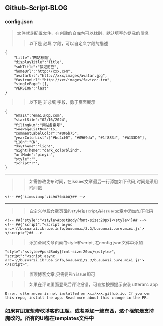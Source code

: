 ## Github-Script-BLOG
### config.json
> 文件就是配置文件，在创建的仓库内可以找到，默认填写的是我的信息
>> 以下是 必填 字段，可以自定义字段的描述
```
{
    "title":"网站标题",
    "displayTitle":"Title",
    "subTitle":"描述而已",
    "homeUrl":"http://xxx.com",
    "avatarUrl":"http://xxx/images/avatar.jpg",
    "faviconUrl":"http://xxx/images/favicon.ico",
    "singlePage":[],
    "VERSION":"last"
}
```
>> 以下是 非必填 字段，勇于页面展示
```
{
    "email":"email@qq.com",
    "startSite":"02/16/2024",
    "filingNum":"网站备案号",
    "onePageListNum":15,
    "commentLabelColor":"#006b75",
    "yearColorList":["#bc4c00", "#0969da", "#1f883d", "#A333D0"],
    "i18n":"CN",
    "dayTheme":"light",
    "nightTheme":"dark_colorblind",
    "urlMode":"pinyin",
    "style":"",
    "script":"",
}
```
----
>> 如需修改发布时间，在issues文章最后一行添加如下代码,时间是采用时间戳
```
<!-- ##{"timestamp":1490764800}## -->
```
----

>> 自定义单篇文章页面的style和script,在issues文章中添加如下代码
```
<!-- ##{"style":"<style>#postBody{font-size:20px}</style>"}## -->
<!-- ##{"script":"<script async src='//busuanzi.ibruce.info/busuanzi/2.3/busuanzi.pure.mini.js'></script>"}## -->
```

>> 添加全局文章页面的style和script, 在config.json文件中添加
```
"style":"<style>#postBody{font-size:20px}</style>",
"script":"<script async src='//busuanzi.ibruce.info/busuanzi/2.3/busuanzi.pure.mini.js'></script>",
```

>> 置顶博客文章,只需要Pin issue即可

>> 如果在评论里面登录后评论报错，可直接按照提示安装 utteranc app
```
Error: utterances is not installed on xxx/xxx.github.io. If you own this repo, install the app. Read more about this change in the PR.
```

### 如果有朋友想修改博客的主题，或者添加一些东西，这个框架是支持魔改的。所有的UI都在templates文件中